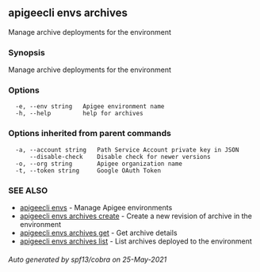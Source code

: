 ## apigeecli envs archives

Manage archive deployments for the environment

### Synopsis

Manage archive deployments for the environment

### Options

```
  -e, --env string   Apigee environment name
  -h, --help         help for archives
```

### Options inherited from parent commands

```
  -a, --account string   Path Service Account private key in JSON
      --disable-check    Disable check for newer versions
  -o, --org string       Apigee organization name
  -t, --token string     Google OAuth Token
```

### SEE ALSO

* [apigeecli envs](apigeecli_envs.md)	 - Manage Apigee environments
* [apigeecli envs archives create](apigeecli_envs_archives_create.md)	 - Create a new revision of archive in the environment
* [apigeecli envs archives get](apigeecli_envs_archives_get.md)	 - Get archive details
* [apigeecli envs archives list](apigeecli_envs_archives_list.md)	 - List archives deployed to the environment

###### Auto generated by spf13/cobra on 25-May-2021
